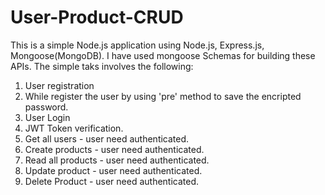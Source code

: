 # User-Product-CRUD
This is a simple Node.js application using Node.js, Express.js, Mongoose(MongoDB).
I have used mongoose Schemas for building these APIs.
The simple taks involves the following:
1) User registration
2) While register the user by using 'pre' method to save the encripted password.
3) User Login
4) JWT Token verification.
5) Get all users - user need authenticated.
6) Create products - user need authenticated.
7) Read all products - user need authenticated.
8) Update product - user need authenticated.
9) Delete Product - user need authenticated.
